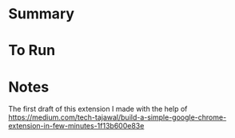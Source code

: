 # Summary

# To Run

# Notes

The first draft of this extension I made with the help of https://medium.com/tech-tajawal/build-a-simple-google-chrome-extension-in-few-minutes-1f13b600e83e
